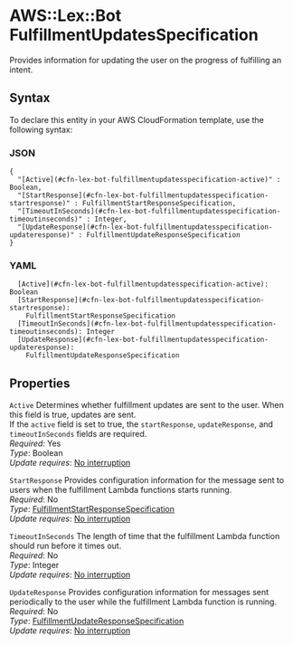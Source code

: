 # AWS::Lex::Bot FulfillmentUpdatesSpecification<a name="aws-properties-lex-bot-fulfillmentupdatesspecification"></a>

Provides information for updating the user on the progress of fulfilling an intent\.

## Syntax<a name="aws-properties-lex-bot-fulfillmentupdatesspecification-syntax"></a>

To declare this entity in your AWS CloudFormation template, use the following syntax:

### JSON<a name="aws-properties-lex-bot-fulfillmentupdatesspecification-syntax.json"></a>

```
{
  "[Active](#cfn-lex-bot-fulfillmentupdatesspecification-active)" : Boolean,
  "[StartResponse](#cfn-lex-bot-fulfillmentupdatesspecification-startresponse)" : FulfillmentStartResponseSpecification,
  "[TimeoutInSeconds](#cfn-lex-bot-fulfillmentupdatesspecification-timeoutinseconds)" : Integer,
  "[UpdateResponse](#cfn-lex-bot-fulfillmentupdatesspecification-updateresponse)" : FulfillmentUpdateResponseSpecification
}
```

### YAML<a name="aws-properties-lex-bot-fulfillmentupdatesspecification-syntax.yaml"></a>

```
  [Active](#cfn-lex-bot-fulfillmentupdatesspecification-active): Boolean
  [StartResponse](#cfn-lex-bot-fulfillmentupdatesspecification-startresponse):
    FulfillmentStartResponseSpecification
  [TimeoutInSeconds](#cfn-lex-bot-fulfillmentupdatesspecification-timeoutinseconds): Integer
  [UpdateResponse](#cfn-lex-bot-fulfillmentupdatesspecification-updateresponse):
    FulfillmentUpdateResponseSpecification
```

## Properties<a name="aws-properties-lex-bot-fulfillmentupdatesspecification-properties"></a>

`Active` <a name="cfn-lex-bot-fulfillmentupdatesspecification-active"></a>
Determines whether fulfillment updates are sent to the user\. When this field is true, updates are sent\.  
If the `active` field is set to true, the `startResponse`, `updateResponse`, and `timeoutInSeconds` fields are required\.  
_Required_: Yes  
_Type_: Boolean  
_Update requires_: [No interruption](https://docs.aws.amazon.com/AWSCloudFormation/latest/UserGuide/using-cfn-updating-stacks-update-behaviors.html#update-no-interrupt)

`StartResponse` <a name="cfn-lex-bot-fulfillmentupdatesspecification-startresponse"></a>
Provides configuration information for the message sent to users when the fulfillment Lambda functions starts running\.  
_Required_: No  
_Type_: [FulfillmentStartResponseSpecification](aws-properties-lex-bot-fulfillmentstartresponsespecification.md)  
_Update requires_: [No interruption](https://docs.aws.amazon.com/AWSCloudFormation/latest/UserGuide/using-cfn-updating-stacks-update-behaviors.html#update-no-interrupt)

`TimeoutInSeconds` <a name="cfn-lex-bot-fulfillmentupdatesspecification-timeoutinseconds"></a>
The length of time that the fulfillment Lambda function should run before it times out\.  
_Required_: No  
_Type_: Integer  
_Update requires_: [No interruption](https://docs.aws.amazon.com/AWSCloudFormation/latest/UserGuide/using-cfn-updating-stacks-update-behaviors.html#update-no-interrupt)

`UpdateResponse` <a name="cfn-lex-bot-fulfillmentupdatesspecification-updateresponse"></a>
Provides configuration information for messages sent periodically to the user while the fulfillment Lambda function is running\.  
_Required_: No  
_Type_: [FulfillmentUpdateResponseSpecification](aws-properties-lex-bot-fulfillmentupdateresponsespecification.md)  
_Update requires_: [No interruption](https://docs.aws.amazon.com/AWSCloudFormation/latest/UserGuide/using-cfn-updating-stacks-update-behaviors.html#update-no-interrupt)
